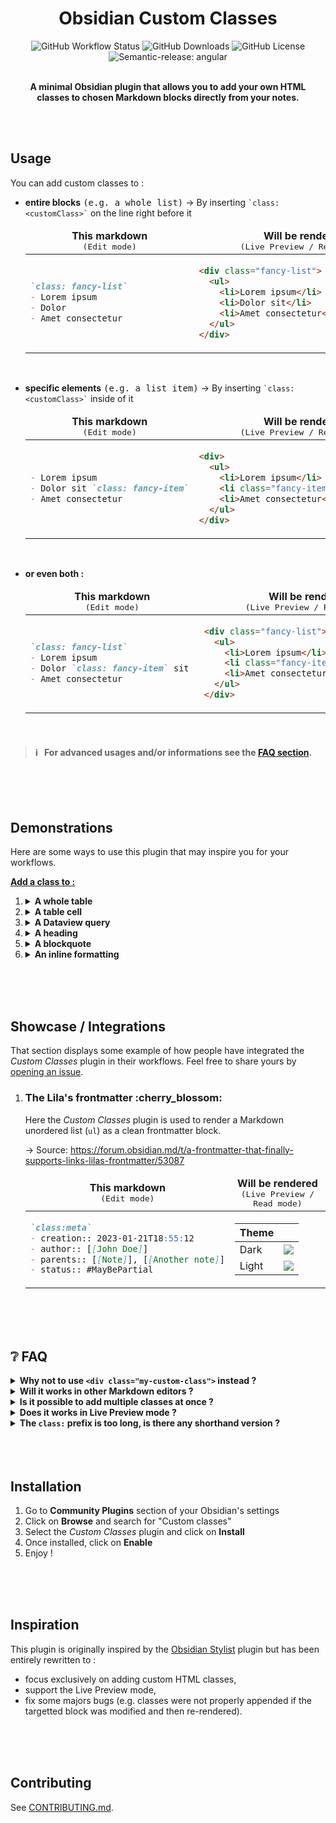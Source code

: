 <h1 align="center">Obsidian Custom Classes</h1>

<div align="center">
	<img alt="GitHub Workflow Status" src="https://img.shields.io/github/actions/workflow/status/LilaRest/obsidian-custom-classes/semantic-release.yml">
	<img alt="GitHub Downloads" src="https://img.shields.io/github/downloads/LilaRest/obsidian-custom-classes/total?color=%23ddccee">
	<img alt="GitHub License" src="https://img.shields.io/github/license/LilaRest/obsidian-custom-classes?color=%235588ff">
	<img alt="Semantic-release: angular" src="https://img.shields.io/badge/semantic--release-angular-e10079?logo=semantic-release">
</div>

<br>

<p align="center"><b>A minimal Obsidian plugin that allows you to add your own HTML<br>classes to chosen Markdown blocks directly from your notes.</b></p>

<br>
<br>

## Usage
You can add custom classes to :
<ul>
<li><p><b>entire blocks</b> <samp>(e.g. a whole list)</samp> &rarr; By inserting <code><samp>`class: &lt;customClass&gt;`</samp></code> on the line right before it</p>
<table align="center">
<thead>
<td align="center"><b>This markdown</b><br/><samp>(Edit mode)</samp></td>
<td align="center"><b>Will be rendered</b><br/><samp>(Live Preview / Read mode)</samp></td>
</thead>
<tbody>
<td><p>

```markdown
`class: fancy-list`
- Lorem ipsum
- Dolor
- Amet consectetur             
```
</p></td>
<td><p>

```html
<div class="fancy-list">
  <ul>
    <li>Lorem ipsum</li>
    <li>Dolor sit</li>
    <li>Amet consectetur</li>            
  </ul>
</div>
```
</p></td>
</tbody>
</table>
	</li>
  <br>
<li><p><b>specific elements</b> <samp>(e.g. a list item)</samp> &rarr; By inserting <code><samp>`class: &lt;customClass&gt;`</samp></code> inside of it</p>
  
<table align="center">
<thead>
<td align="center"><b>This markdown</b><br/><samp>(Edit mode)</samp></td>
<td align="center"><b>Will be rendered</b><br/><samp>(Live Preview / Read mode)</samp></td>
</thead>
<tbody>
<td><p>

```markdown
- Lorem ipsum
- Dolor sit `class: fancy-item`
- Amet consectetur
```
</p></td>
<td><p>

```html
<div>
  <ul>
    <li>Lorem ipsum</li>
    <li class="fancy-item">Dolor sit</li>
    <li>Amet consectetur</li>
  </ul>
</div>
```
</p></td>
</tbody>
</table>
	</li>
  <br>
  </li>
<li><p><b>or even both :</b>
	
<table align="center">
<thead>
<td align="center"><b>This markdown</b><br/><samp>(Edit mode)</samp></td>
<td align="center"><b>Will be rendered</b><br/><samp>(Live Preview / Read mode)</samp></td>
</thead>
<tbody>
<td><p>

```markdown
`class: fancy-list`
- Lorem ipsum
- Dolor `class: fancy-item` sit 
- Amet consectetur
```
</p></td>
<td><p>

```html
<div class="fancy-list">
  <ul>
    <li>Lorem ipsum</li>
    <li class="fancy-item">Dolor sit</li>
    <li>Amet consectetur</li>
  </ul>
</div>
```
</p></td>
</tbody>
</table>
	</li>
</ul>

<br>

> #### ℹ️ &nbsp; For advanced usages and/or informations see the [FAQ section](#-FAQ).

<br>
<br>
<br>

## Demonstrations
Here are some ways to use this plugin that may inspire you for your workflows.

<ins><b>Add a class to :</b></ins>

<ol>
<li>
<details>
  <summary><b>A whole table</b></summary>
<br>
<table align="center">
<thead>
<td align="center"><b>This markdown</b><br/><samp>(Edit mode)</samp></td>
<td align="center"><b>Will be rendered</b><br/><samp>(Live Preview / Read mode)</samp></td>
</thead>
<tbody>
<td><p>

```markdown
`class: mytable`
| AAA | BBB | CCC |
| --- | --- | --- |
| 111 | 222 | 333 |
```
</p></td>
<td><p>

```html
<div class="mytable">
<table>
  <thead>
    <tr>
      <th>AAA</th>
      <th>BBB</th>
      <th>CCC</th>
    </tr>
  </thead>
  <tbody>
    <tr>
      <td>111</td>
      <td>222</td>
      <td>333</td>
    </tr>
  </tbody>
</table>
</div>  
```
</p></td>
</tbody>
</table>
  <br>
</details>
</li>

<li>
<details>
  <summary><b>A table cell</b></summary>
  <br>
<table align="center">
<thead>
<td align="center"><b>This markdown</b><br/><samp>(Edit mode)</samp></td>
<td align="center"><b>Will be rendered</b><br/><samp>(Live Preview / Read mode)</samp></td>
</thead>
<tbody>
<td><p>

```markdown
| AAA | BBB                  | CCC |
| --- | -------------------- | --- |
| 111 | 222 `class: my-cell` | 333 |
```
</p></td>
<td><p>

```html
<div>
<table>
  <thead>
    <tr>
      <th>AAA</th>
      <th>BBB</th>
      <th>CCC</th>
    </tr>
  </thead>
  <tbody>
    <tr>
      <td>111</td>
      <td class="my-cell">222</td>
      <td>333</td>
    </tr>
  </tbody>
</table>
</div>  
```
</p></td>
</tbody>
</table>
  <br>
</details>
</li>
<li>
<details>
  <summary><b>A Dataview query</b></summary>
<br>
<table align="center">
<thead>
<td align="center"><b>This markdown</b><br/><samp>(Edit mode)</samp></td>
<td align="center"><b>Will be rendered</b><br/><samp>(Live Preview / Read mode)</samp></td>
</thead>
<tbody>
<td><p>

````markdown
`class: my-dv-list`
```dataview
LIST
WHERE creation
```
````
</p></td>
<td><p>

```html
<div class="my-dv-list">
  <div class="block-language-dataview">
    <ul class="dataview list-view-ul">
      // The results of your query 
      // <li>...</li>
      // ...
    </ul>
  </div>
</div>
```
</p></td>
</tbody>
</table>
  <br>
</details>
</li>

<li>
<details>
  <summary><b>A heading</b></summary>
<br>
<table align="center">
<thead>
<td align="center"><b>This markdown</b><br/><samp>(Edit mode)</samp></td>
<td align="center"><b>Will be rendered</b><br/><samp>(Live Preview / Read mode)</samp></td>
</thead>
<tbody>
<td><p>

```markdown
`class: important-title`
### My super heading
```
</p></td>
<td><p>

```html
<div class="important-title">
  <h3>My super heading</h3>
</div>
```
</p></td>
</tbody>
</table>
  <br>
</details>
</li>

<li>
<details>
  <summary><b>A blockquote</b></summary>
<br>
<table align="center">
<thead>
<td align="center"><b>This markdown</b><br/><samp>(Edit mode)</samp></td>
<td align="center"><b>Will be rendered</b><br/><samp>(Live Preview / Read mode)</samp></td>
</thead>
<tbody>
<td><p>

```markdown
`class: interesting-quote`
> Lorem ipsum dolor sit amet
```
</p></td>
<td><p>

```html
<div class="interesting-quote">
  <blockquote>
    <p>Lorem ipsum dolor sit amet</p>
  </blockquote>
</div>
```
</p></td>
</tbody>
</table>
  <br>
</details>
</li>

<li>
<details>
  <summary><b>An inline formatting</b></summary>
<br>
<table align="center">
<thead>
<td align="center"><b>This markdown</b><br/><samp>(Edit mode)</samp></td>
<td align="center"><b>Will be rendered</b><br/><samp>(Live Preview / Read mode)</samp></td>
</thead>
<tbody>
<td><p>

```markdown
I'm a **bold text `class: big`** and _`.small` me an italic one_
```
</p></td>
<td><p>

```html
<p>I'm a <strong class="big">bold text</strong> and <em class="small">me an italic one</em></p>
```
</p></td>
</tbody>
</table>
  <br>
</details>
</li>
</ol>
  
<br>
<br>
<br>

## Showcase / Integrations
That section displays some example of how people have integrated the _Custom Classes_ plugin in their workflows.
Feel free to share yours by [opening an issue](https://github.com/LilaRest/obsidian-custom-classes/issues/new).

<ol>
	<li><h3>The Lila's frontmatter :cherry_blossom:</h3>
  
Here the _Custom Classes_ plugin is used to render a Markdown unordered list (`ul`) as a clean frontmatter block.

&rarr; Source: https://forum.obsidian.md/t/a-frontmatter-that-finally-supports-links-lilas-frontmatter/53087
	
<table align="center">
<thead>
<td align="center"><b>This markdown</b><br/><samp>(Edit mode)</samp></td>
<td align="center"><b>Will be rendered</b><br/><samp>(Live Preview / Read mode)</samp></td>
</thead>
<tbody>
<td><p>

```markdown
`class:meta`
- creation:: 2023-01-21T18:55:12
- author:: [[John Doe]]
- parents:: [[Note]], [[Another note]]
- status:: #MayBePartial
```
</p></td>
<td><p>

| Theme | |
| -- | -- |
| Dark | ![](https://forum.obsidian.md/uploads/default/original/3X/1/4/1418a3659b033fcf8d925105d6a3da3c6b9984fc.gif) |
| Light | ![](https://forum.obsidian.md/uploads/default/original/3X/3/5/35b209dfa79a2b3df13166e9ddd6d1b208480fca.gif) |

</p></td>
</tbody>
</table>
</li>
</ol>

<br>
<br>
<br>

## ❔ FAQ
<details>
  <summary><b>Why not to use <code>&lt;div class="my-custom-class"&gt;</code> instead ?</b></summary>
  <blockquote align="center">
  <br>
    
  In Obsidian, wrapping a Markdown element in a `div` will break its render in Live Preview and Read modes, and prevent links from being clicked in Edit mode. Also, writing HTML into your notes makes them less readable.
    
  **Thanks to the _Custom Classes_ plugin you're able to add a custom classes to Markdown elements without breaking anything and using plain-markdown format !** :tada:
  </blockquote>
  <br>
</details>

<details>
  <summary><b>Will it works in other Markdown editors ?</b></summary>
  <blockquote align="center">
  <br>
    
  Since this plugin is exclusive to Obsidian, the custom classes will not be applied in other editors.
    
  However since the custom classes blocks (``` `class: ...` ```) are simple Markdown inline code-blocks, they will properly render as code blocks in other Markdown editors.
  </blockquote>
  <br>
</details>

<details>
  <summary><b>Is it possible to add multiple classes at once ?</b></summary>
  <blockquote align="center">
  <br>
    
  Yes, just separate each class by a comma :
<table align="center">
<thead>
<td align="center"><b>This markdown</b><br/><samp>(Edit mode)</samp></td>
<td align="center"><b>Will be rendered</b><br/><samp>(Live Preview / Read mode)</samp></td>
</thead>
<tbody>
<td><p>

```markdown
`class: first, second, third-one`
I'm the paragraph and you ?          
```
</p></td>
<td><p>

```html
<div class="first second third-one">
  <p>I'm the paragraph and you ?</p>
</div>
```
</p></td>
</tbody>
</table>
  </blockquote>
  <br>
</details>

<details>
  <summary><b>Does it works in Live Preview mode ?</b></summary>
  <blockquote align="center">
  <br>
  
  Yes the Live Preview mode is fully supported by this plugin.
  
  By the way, elements targetted by a _Custom Classes_ block are rendered in the exact same way in both Read and LP modes, allowing you to write CSS that will work everywhere.
  </blockquote>
  <br>
</details>

<details>
  <summary><b>The <code>class:</code> prefix is too long, is there any shorthand version ?</b></summary>
  <blockquote align="center">
  <br>
  
  Yes the _Custom Classes_ plugin will also consider as custom classes block every inline code-block that starts with `cls:`or with `.`
  
  So ``` `cls: wow` ``` and ``` `.wow` ``` are equivalent to ``` `class: wow` ```.
  </blockquote>
  <br>
</details>

<br>
<br>
<br>

## Installation
1) Go to **Community Plugins** section of your Obsidian's settings
2) Click on **Browse** and search for "Custom classes"
3) Select the _Custom Classes_ plugin and click on **Install**
4) Once installed, click on **Enable**
5) Enjoy !


<br>
<br>
<br>

## Inspiration
This plugin is originally inspired by the [Obsidian Stylist](https://github.com/ixth/obsidian-stylist) plugin but has been entirely rewritten to :
- focus exclusively on adding custom HTML classes,
- support the Live Preview mode,
- fix some majors bugs (e.g. classes were not properly appended if the targetted block was modified and then re-rendered).

<br>
<br>
<br>

## Contributing
See [CONTRIBUTING.md](https://github.com/LilaRest/obsidian-custom-classes/blob/main/CONTRIBUTING.md).
